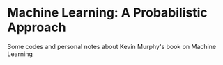 # Machine Learning: A Probabilistic Approach

Some codes and personal notes about Kevin Murphy's book on Machine Learning
